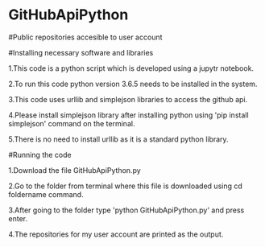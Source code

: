 # GitHubApiPython

#Public repositories accesible to user account

#Installing necessary software and libraries

1.This code is a python script which is developed using a jupytr notebook.

2.To run this code python version 3.6.5 needs to be installed in the system.

3.This code uses urllib and simplejson libraries to access the github api.

4.Please install simplejson library after installing python using 'pip install simplejson' command on the terminal.

5.There is no need to install urllib as it is a standard python library.

#Running the code

1.Download the file GitHubApiPython.py

2.Go to the folder from terminal where this file is downloaded using cd foldername command.

3.After going to the folder type 'python GitHubApiPython.py' and press enter.

4.The repositories for my user account are printed as the output.
